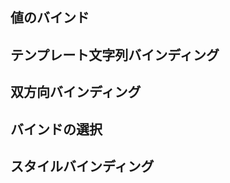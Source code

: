 <!--DESC: {icon:{name:"explore"},id:1} -->

## 値のバインド

## テンプレート文字列バインディング

## 双方向バインディング

## バインドの選択

## スタイルバインディング

